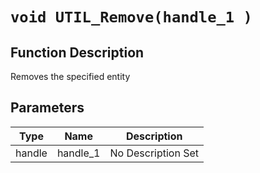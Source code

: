 # `void UTIL_Remove(handle_1 )`
## Function Description
Removes the specified entity
## Parameters
Type|Name|Description
--|--|--
handle|handle_1|No Description Set
